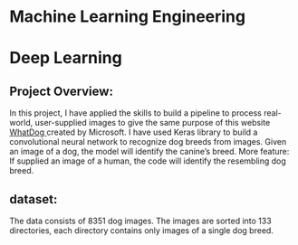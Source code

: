 # Machine Learning Engineering
# Deep Learning
 
## Project Overview:
In this project, I have applied the skills to build a pipeline to process real-world, user-supplied images to give the same purpose of this website <a href='https://www.bing.com/visualsearch/Microsoft/WhatDog'> WhatDog <a/> created by Microsoft.
I have used Keras library to build a convolutional neural network to recognize dog breeds from images. Given an image of a dog, the model will identify the canine’s breed. 
More feature: If supplied an image of a human, the code will identify the resembling dog breed. 

## dataset:
The data consists of 8351 dog images. The images are sorted into 133 directories, each directory contains only images of a single dog breed.






